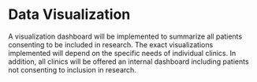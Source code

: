 # Data Visualization

A visualization dashboard will be implemented to summarize all patients consenting to be included in research. The exact visualizations implemented will depend on the specific needs of individual clinics. In addition, all clinics will be offered an internal dashboard including patients not consenting to inclusion in research.